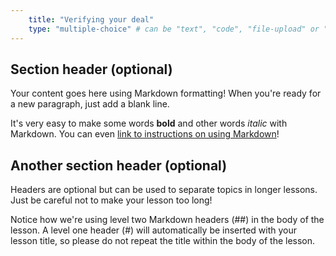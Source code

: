 ```yaml
---
    title: "Verifying your deal"
    type: "multiple-choice" # can be "text", "code", "file-upload" or "multiple-choice"
---
```


## Section header (optional)

Your content goes here using Markdown formatting! When you're ready for a new paragraph, just add a blank line.

It's very easy to make some words **bold** and other words *italic* with Markdown. You can even [link to instructions on using Markdown](https://guides.github.com/features/mastering-markdown/)!

## Another section header (optional)

Headers are optional but can be used to separate topics in longer lessons. Just be careful not to make your lesson too long!

Notice how we're using level two Markdown headers (##) in the body of the lesson. A level one header (#) will automatically be inserted with your lesson title, so please do not repeat the title within the body of the lesson.
